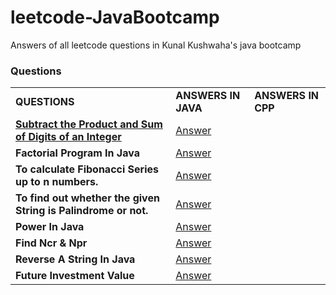 # leetcode-JavaBootcamp
Answers of all leetcode questions in Kunal Kushwaha's java bootcamp

### Questions
|            |            |           |
| ---------- | ---------- | --------- |
| **QUESTIONS** | **ANSWERS IN JAVA** | **ANSWERS IN CPP** |
| [**Subtract the Product and Sum of Digits of an Integer**](https://leetcode.com/problems/subtract-the-product-and-sum-of-digits-of-an-integer/) | [Answer](Answers/question1.txt) |
| **Factorial Program In Java** | [Answer](Answers/answer1.txt) | 
|**To calculate Fibonacci Series up to n numbers.** | [Answer](Answers/answer2.txt) |
|**To find out whether the given String is Palindrome or not.** | [Answer](Answers/answer3.txt) |
|**Power In Java** | [Answer](Answers/answer4.txt) |
|**Find Ncr & Npr** | [Answer](Answers/answer5.txt) |
|**Reverse A String In Java** | [Answer](Answers/answer6.txt) |
|**Future Investment Value** | [Answer](Answers/answer7.txt) |
